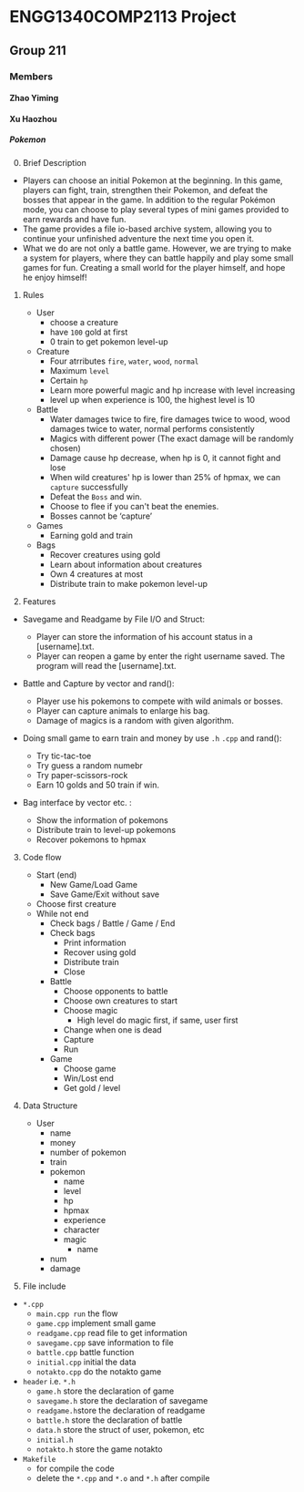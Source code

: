 # ENGG1340COMP2113 Project

## Group 211

### Members
#### Zhao Yiming
#### Xu   Haozhou

##### Pokemon
0. Brief Description

- Players can choose an initial Pokemon at the beginning. In this game, players can fight, train, strengthen their Pokemon, and defeat the bosses that appear in the game. In addition to the regular Pokémon mode, you can choose to play several types of mini games provided to earn rewards and have fun.
- The game provides a file io-based archive system, allowing you to continue your unfinished adventure the next time you open it.
- What we do are not only a battle game. However, we are trying to make a system for players, where they can battle happily and play some small games for fun. Creating a small world for the player himself, and hope he enjoy himself!

1. Rules

   - User
     - choose a creature
     - have `100` gold at first
     - 0 train to get pokemon level-up
   - Creature
     - Four atrributes `fire`, `water`, `wood`, `normal`
     - Maximum `level`
     - Certain `hp`
     - Learn more powerful magic and hp increase with level increasing
     - level up when experience is 100, the highest level is 10
   - Battle
     - Water damages twice to fire, fire damages twice to wood, wood damages twice to water, normal performs consistently
     - Magics with different power (The exact damage will be randomly chosen)
     - Damage cause hp decrease, when hp is 0, it cannot fight and lose
     - When wild creatures' hp is lower than 25% of hpmax, we can `capture` successfully
     - Defeat the `Boss` and win.
     - Choose to flee if you can't beat the enemies.
	 - Bosses cannot be ‘capture’
   - Games
     - Earning gold and train
   - Bags
     - Recover creatures using gold
     - Learn about information about creatures
     - Own 4 creatures at most
     - Distribute train to make pokemon level-up

2. Features
  - Savegame and Readgame by File I/O and Struct:
    - Player can store the information of his account status in a [username].txt.
    - Player can reopen a game by enter the right username saved. The program will read the [username].txt.
  
  - Battle and Capture by vector and rand():
    - Player use his pokemons to compete with wild animals or bosses.
    - Player can capture animals to enlarge his bag.
    - Damage of magics is a random with given algorithm.
  
  - Doing small game to earn train and money by use `.h` `.cpp` and rand():
    - 	Try tic-tac-toe
    - 	Try guess a random numebr
    - 	Try paper-scissors-rock
    - 	Earn 10 golds and 50 train if win.
  
  - Bag interface by vector etc. :
    - Show the information of pokemons
    - Distribute train to level-up pokemons 		
    - Recover pokemons to hpmax
	

 3. Code flow
    - Start (end)
      - New Game/Load Game
      - Save Game/Exit without save 
    - Choose first creature
    - While not end
      - Check bags / Battle / Game / End
      - Check bags
        - Print information
        - Recover using gold
        - Distribute train
        - Close
      - Battle
        - Choose opponents to battle
        - Choose own creatures to start
        - Choose magic
          - High level do magic first, if same, user first
        - Change when one is dead
        - Capture
        - Run
      - Game
        - Choose game
        - Win/Lost end
        - Get gold / level  


4. Data Structure
   - User
     - name
     - money
     - number of pokemon
     - train
     - pokemon
       - name
       - level
       - hp
       - hpmax
       - experience
       - character
       - magic
         - name
	 - num
	 - damage

5. File include
 - `*.cpp`
   - `main.cpp run` the flow
   - `game.cpp` implement small game
   - `readgame.cpp` read file to get information
   - `savegame.cpp` save information to file
   - `battle.cpp` battle function
   - `initial.cpp` initial the data
   - `notakto.cpp` do the notakto game
 - `header` i.e. `*.h`
   - `game.h` store the declaration of game 	
   - `savegame.h` store the declaration of savegame 
   - `readgame.h`store the declaration of readgame 
   - `battle.h` store the declaration of battle
   - `data.h` store the struct of user, pokemon, etc
   - `initial.h`
   - `notakto.h` store the game notakto
 - `Makefile`
   - for compile the code
   - delete the `*.cpp` and `*.o` and `*.h` after compile 
